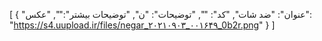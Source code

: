 [
  {
    "عنوان": "ضد شات",
    "کد": "",
    "توضیحات": "ن",
    "توضیحات بیشتر":"",
    "عکس": "https://s4.uupload.ir/files/negar_۲۰۲۱۰۹۰۳_۰۰۱۶۴۹_0b2r.png"
  }
]
